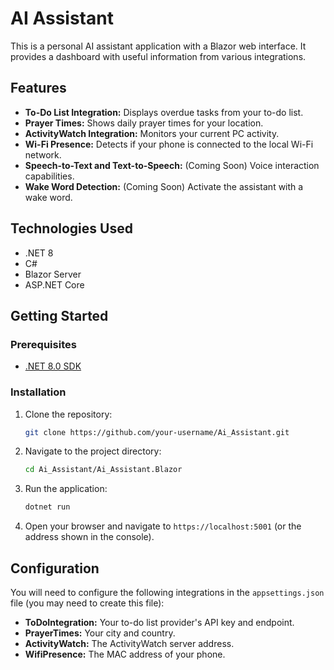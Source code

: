# AI Assistant

This is a personal AI assistant application with a Blazor web interface. It provides a dashboard with useful information from various integrations.

## Features

- **To-Do List Integration:** Displays overdue tasks from your to-do list.
- **Prayer Times:** Shows daily prayer times for your location.
- **ActivityWatch Integration:** Monitors your current PC activity.
- **Wi-Fi Presence:** Detects if your phone is connected to the local Wi-Fi network.
- **Speech-to-Text and Text-to-Speech:** (Coming Soon) Voice interaction capabilities.
- **Wake Word Detection:** (Coming Soon) Activate the assistant with a wake word.

## Technologies Used

- .NET 8
- C#
- Blazor Server
- ASP.NET Core

## Getting Started

### Prerequisites

- [.NET 8.0 SDK](https://dotnet.microsoft.com/download/dotnet/8.0)

### Installation

1. Clone the repository:
   ```bash
   git clone https://github.com/your-username/Ai_Assistant.git
   ```
2. Navigate to the project directory:
   ```bash
   cd Ai_Assistant/Ai_Assistant.Blazor
   ```
3. Run the application:
   ```bash
   dotnet run
   ```
4. Open your browser and navigate to `https://localhost:5001` (or the address shown in the console).

## Configuration

You will need to configure the following integrations in the `appsettings.json` file (you may need to create this file):

- **ToDoIntegration:** Your to-do list provider's API key and endpoint.
- **PrayerTimes:** Your city and country.
- **ActivityWatch:** The ActivityWatch server address.
- **WifiPresence:** The MAC address of your phone.
